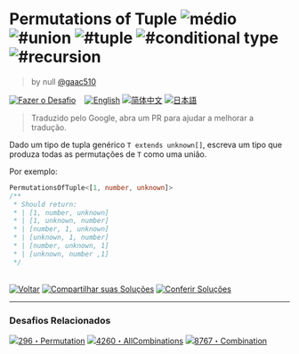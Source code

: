 <!--info-header-start--><h1>Permutations of Tuple <img src="https://img.shields.io/badge/-m%C3%A9dio-d9901a" alt="médio"/> <img src="https://img.shields.io/badge/-%23union-999" alt="#union"/> <img src="https://img.shields.io/badge/-%23tuple-999" alt="#tuple"/> <img src="https://img.shields.io/badge/-%23conditional%20type-999" alt="#conditional type"/> <img src="https://img.shields.io/badge/-%23recursion-999" alt="#recursion"/></h1><blockquote><p>by null <a href="https://github.com/gaac510" target="_blank">@gaac510</a></p></blockquote><p><a href="https://tsch.js.org/21220/play/pt-BR" target="_blank"><img src="https://img.shields.io/badge/-Fazer%20o%20Desafio-3178c6?logo=typescript&logoColor=white" alt="Fazer o Desafio"/></a> &nbsp;&nbsp;&nbsp;<a href="./README.md" target="_blank"><img src="https://img.shields.io/badge/-English-gray" alt="English"/></a>  <a href="./README.zh-CN.md" target="_blank"><img src="https://img.shields.io/badge/-%E7%AE%80%E4%BD%93%E4%B8%AD%E6%96%87-gray" alt="简体中文"/></a>  <a href="./README.ja.md" target="_blank"><img src="https://img.shields.io/badge/-%E6%97%A5%E6%9C%AC%E8%AA%9E-gray" alt="日本語"/></a> </p><!--info-header-end-->

> Traduzido pelo Google, abra um PR para ajudar a melhorar a tradução.

Dado um tipo de tupla genérico `T extends unknown[]`, escreva um tipo que produza todas as permutações de `T` como uma união.

Por exemplo:

```ts
PermutationsOfTuple<[1, number, unknown]>
/**
 * Should return:
 * | [1, number, unknown]
 * | [1, unknown, number]
 * | [number, 1, unknown]
 * | [unknown, 1, number]
 * | [number, unknown, 1]
 * | [unknown, number ,1]
 */ 
```

<!--info-footer-start--><br><a href="../../README.pt-BR.md" target="_blank"><img src="https://img.shields.io/badge/-Voltar-grey" alt="Voltar"/></a> <a href="https://tsch.js.org/21220/answer/pt-BR" target="_blank"><img src="https://img.shields.io/badge/-Compartilhar%20suas%20Solu%C3%A7%C3%B5es-teal" alt="Compartilhar suas Soluções"/></a> <a href="https://tsch.js.org/21220/solutions" target="_blank"><img src="https://img.shields.io/badge/-Conferir%20Solu%C3%A7%C3%B5es-de5a77?logo=awesome-lists&logoColor=white" alt="Conferir Soluções"/></a> <hr><h3>Desafios Relacionados</h3><a href="https://github.com/type-challenges/type-challenges/blob/main/questions/00296-medium-permutation/README.pt-BR.md" target="_blank"><img src="https://img.shields.io/badge/-296%E3%83%BBPermutation-d9901a" alt="296・Permutation"/></a>  <a href="https://github.com/type-challenges/type-challenges/blob/main/questions/04260-medium-nomiwase/README.pt-BR.md" target="_blank"><img src="https://img.shields.io/badge/-4260%E3%83%BBAllCombinations-d9901a" alt="4260・AllCombinations"/></a>  <a href="https://github.com/type-challenges/type-challenges/blob/main/questions/08767-medium-combination/README.pt-BR.md" target="_blank"><img src="https://img.shields.io/badge/-8767%E3%83%BBCombination-d9901a" alt="8767・Combination"/></a> <!--info-footer-end-->
